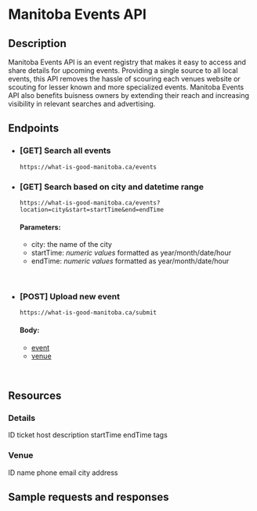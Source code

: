 # Manitoba Events API

## Description

Manitoba Events API is an event registry that makes it easy to access and share details for upcoming events. Providing a single source to all local events, this API removes the hassle of scouring each venues website or scouting for lesser known and more specialized events. Manitoba Events API also benefits buisness owners by extending their reach and increasing visibility in relevant searches and advertising.

## Endpoints
- ### [GET] Search all events
    ```https://what-is-good-manitoba.ca/events```

- ### [GET] Search based on city and datetime range
    ```https://what-is-good-manitoba.ca/events?location=city&start=startTime&end=endTime```

    #### Parameters: 
    - city: the name of the city
    - startTime: *numeric values* formatted as year/month/date/hour
    - endTime: *numeric values* formatted as year/month/date/hour

<br>

- ### [POST] Upload new event
    ```https://what-is-good-manitoba.ca/submit```

    #### Body: 
    - [event](#event)
    - [venue](#venue)

<br>

## Resources

### Details
ID
ticket
host
description
startTime
endTime
tags

### Venue
ID 
name
phone
email
city
address

## Sample requests and responses